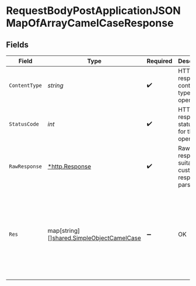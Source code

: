 # RequestBodyPostApplicationJSONMapOfArrayCamelCaseResponse


## Fields

| Field                                                                                            | Type                                                                                             | Required                                                                                         | Description                                                                                      | Example                                                                                          |
| ------------------------------------------------------------------------------------------------ | ------------------------------------------------------------------------------------------------ | ------------------------------------------------------------------------------------------------ | ------------------------------------------------------------------------------------------------ | ------------------------------------------------------------------------------------------------ |
| `ContentType`                                                                                    | *string*                                                                                         | :heavy_check_mark:                                                                               | HTTP response content type for this operation                                                    |                                                                                                  |
| `StatusCode`                                                                                     | *int*                                                                                            | :heavy_check_mark:                                                                               | HTTP response status code for this operation                                                     |                                                                                                  |
| `RawResponse`                                                                                    | [*http.Response](https://pkg.go.dev/net/http#Response)                                           | :heavy_check_mark:                                                                               | Raw HTTP response; suitable for custom response parsing                                          |                                                                                                  |
| `Res`                                                                                            | map[string][][shared.SimpleObjectCamelCase](../../../pkg/models/shared/simpleobjectcamelcase.md) | :heavy_minus_sign:                                                                               | OK                                                                                               | {<br/>"mapElem1": [<br/>"...",<br/>"..."<br/>],<br/>"mapElem2": [<br/>"...",<br/>"..."<br/>]<br/>} |